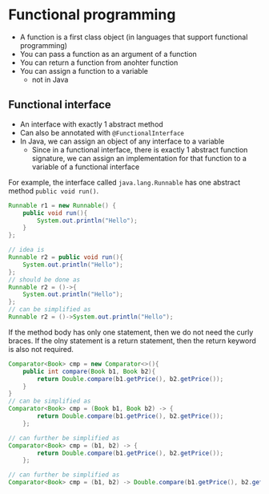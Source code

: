 # Functional programming 

- A function is a first class object (in languages that support functional programming)
- You can pass a function as an argument of a function
- You can return a function from anohter function
- You can assign a function to a variable
    - not in Java

## Functional interface

- An interface with exactly 1 abstract method
- Can also be annotated with `@FunctionalInterface`
- In Java, we can assign an object of any interface to a variable
    - Since in a functional interface, there is exactly 1 abstract function signature, we can assign an implementation for that function to a variable of a functional interface

For example, the interface called `java.lang.Runnable` has one abstract method `public void run()`.

```java
Runnable r1 = new Runnable() {
    public void run(){
        System.out.println("Hello");
    }
};

// idea is
Runnable r2 = public void run(){
    System.out.println("Hello");
};
// should be done as
Runnable r2 = ()->{
    System.out.println("Hello");
};
// can be simplified as
Runnable r2 = ()->System.out.println("Hello");
```

If the method body has only one statement, then we do not need the curly braces. If the olny statement is a return statement, then the return keyword is also not required.

```java
Comparator<Book> cmp = new Comparator<>(){
    public int compare(Book b1, Book b2){
        return Double.compare(b1.getPrice(), b2.getPrice());
    }
}
// can be simplified as 
Comparator<Book> cmp = (Book b1, Book b2) -> {
        return Double.compare(b1.getPrice(), b2.getPrice());
    };

// can further be simplified as 
Comparator<Book> cmp = (b1, b2) -> {
        return Double.compare(b1.getPrice(), b2.getPrice());
    };

// can further be simplified as 
Comparator<Book> cmp = (b1, b2) -> Double.compare(b1.getPrice(), b2.getPrice());
```